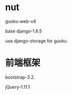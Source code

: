 nut
===

guoku-web-v4

base django-1.6.5

use django-storage for guoku


前端框架
===
bootstrap-3.2.

jQuery-1.11.1
